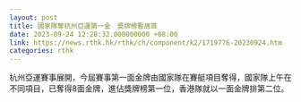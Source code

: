 ```yaml
---
layout: post
title: 國家隊奪杭州亞運第一金　奬牌榜暫居首
date: 2023-09-24 12:28:32.000000000 +08:00
link: https://news.rthk.hk/rthk/ch/component/k2/1719776-20230924.htm
categories: rthk
---
```


杭州亞運賽事展開，今屆賽事第一面金牌由國家隊在賽艇項目奪得，國家隊上午在不同項目，已奪得8面金牌，進佔獎牌榜第一位，香港隊就以一面金牌排第二位。
